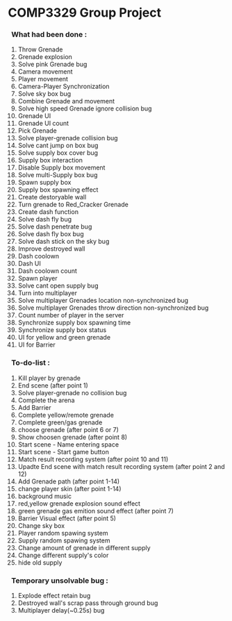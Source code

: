 # COMP3329 Group Project
### &nbsp;&nbsp;What had been done :
1. Throw Grenade 
2. Grenade explosion
3. Solve pink Grenade bug
4. Camera movement
5. Player movement
6. Camera-Player Synchronization
7. Solve sky box bug 
8. Combine Grenade and movement
9. Solve high speed Grenade ignore collision bug
10. Grenade UI
11. Grenade UI count
12. Pick Grenade
13. Solve player-grenade collision bug
14. Solve cant jump on box bug
15. Solve supply box cover bug 
16. Supply box interaction
17. Disable Supply box movement
18. Solve multi-Supply box bug
19. Spawn supply box
20. Supply box spawning effect
21. Create destoryable wall
22. Turn grenade to Red_Cracker Grenade
23. Create dash function
24. Solve dash fly bug
25. Solve dash penetrate bug
26. Solve dash fly box bug
27. Solve dash stick on the sky bug
28. Improve destroyed wall
29. Dash coolown
30. Dash UI
31. Dash coolown count
32. Spawn player
33. Solve cant open supply bug
34. Turn into multiplayer
35. Solve multiplayer Grenades location non-synchronized bug 
36. Solve multiplayer Grenades throw direction non-synchronized bug 
37. Count number of player in the server 
38. Synchronize supply box spawning time
39. Synchronize supply box status
40. UI for yellow and green grenade
41. UI for Barrier
### &nbsp;&nbsp;To-do-list :
1. Kill player by grenade 
2. End scene (after point 1)
3. Solve player-grenade no collision bug
4. Complete the arena
5. Add Barrier
6. Complete yellow/remote grenade
7. Complete green/gas grenade
8. choose grenade (after point 6 or 7)
9. Show choosen grenade (after point 8)
10. Start scene - Name entering space
11. Start scene - Start game button
12. Match result recording system (after point 10 and 11)
13. Upadte End scene with match result recording system (after point 2 and 12)
14. Add Grenade path (after point 1-14)
15. change player skin (after point 1-14)
16. background music
17. red,yellow grenade explosion sound effect
18. green grenade gas emition sound effect (after point 7)
19. Barrier Visual effect (after point 5)
20. Change sky box 
21. Player random spawing system
22. Supply random spawing system 
23. Change amount of grenade in different supply
24. Change different supply's color
25. hide old supply
### &nbsp;&nbsp;Temporary unsolvable bug :
1. Explode effect retain bug
2. Destroyed wall's scrap pass through ground bug 
3. Multiplayer delay(~0.25s) bug
